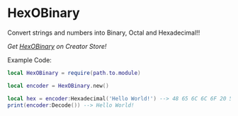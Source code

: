 # HexOBinary
Convert strings and numbers into Binary, Octal and Hexadecimal!!

*Get [HexOBinary](https://create.roblox.com/store/asset/88490453782194/HexOBinary?assetType=Model&externalSource=www) on Creator Store!*

Example Code:

```lua
local HexOBinary = require(path.to.module)

local encoder = HexOBinary.new()

local hex = encoder:Hexadecimal('Hello World!') --> 48 65 6C 6C 6F 20 57 6F 72 6C 64 21
print(encoder:Decode()) --> Hello World!
```